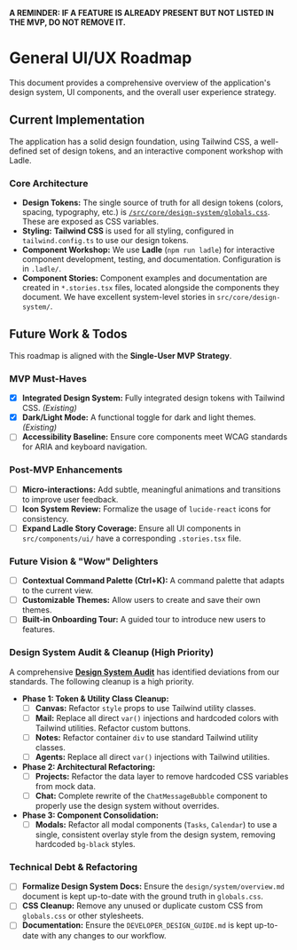 **A REMINDER: IF A FEATURE IS ALREADY PRESENT BUT NOT LISTED IN THE MVP, DO NOT REMOVE IT.**

# General UI/UX Roadmap

This document provides a comprehensive overview of the application's design system, UI components, and the overall user experience strategy.

## Current Implementation

The application has a solid design foundation, using Tailwind CSS, a well-defined set of design tokens, and an interactive component workshop with Ladle.

### Core Architecture

- **Design Tokens:** The single source of truth for all design tokens (colors, spacing, typography, etc.) is [`/src/core/design-system/globals.css`](../../src/core/design-system/globals.css). These are exposed as CSS variables.
- **Styling:** **Tailwind CSS** is used for all styling, configured in `tailwind.config.ts` to use our design tokens.
- **Component Workshop:** We use **Ladle** (`npm run ladle`) for interactive component development, testing, and documentation. Configuration is in `.ladle/`.
- **Component Stories:** Component examples and documentation are created in `*.stories.tsx` files, located alongside the components they document. We have excellent system-level stories in `src/core/design-system/`.

## Future Work & Todos

This roadmap is aligned with the **Single-User MVP Strategy**.

### MVP Must-Haves

- [x] **Integrated Design System:** Fully integrated design tokens with Tailwind CSS. *(Existing)*
- [x] **Dark/Light Mode:** A functional toggle for dark and light themes. *(Existing)*
- [ ] **Accessibility Baseline:** Ensure core components meet WCAG standards for ARIA and keyboard navigation.

### Post-MVP Enhancements

- [ ] **Micro-interactions:** Add subtle, meaningful animations and transitions to improve user feedback.
- [ ] **Icon System Review:** Formalize the usage of `lucide-react` icons for consistency.
- [ ] **Expand Ladle Story Coverage:** Ensure all UI components in `src/components/ui/` have a corresponding `.stories.tsx` file.

### Future Vision & "Wow" Delighters

- [ ] **Contextual Command Palette (Ctrl+K):** A command palette that adapts to the current view.
- [ ] **Customizable Themes:** Allow users to create and save their own themes.
- [ ] **Built-in Onboarding Tour:** A guided tour to introduce new users to features.

### Design System Audit & Cleanup (High Priority)

A comprehensive **[Design System Audit](../DESIGN_SYSTEM_AUDIT.md)** has identified deviations from our standards. The following cleanup is a high priority.

- **Phase 1: Token & Utility Class Cleanup:**
  - [ ] **Canvas:** Refactor `style` props to use Tailwind utility classes.
  - [ ] **Mail:** Replace all direct `var()` injections and hardcoded colors with Tailwind utilities. Refactor custom buttons.
  - [ ] **Notes:** Refactor container `div` to use standard Tailwind utility classes.
  - [ ] **Agents:** Replace all direct `var()` injections with Tailwind utilities.
- **Phase 2: Architectural Refactoring:**
  - [ ] **Projects:** Refactor the data layer to remove hardcoded CSS variables from mock data.
  - [ ] **Chat:** Complete rewrite of the `ChatMessageBubble` component to properly use the design system without overrides.
- **Phase 3: Component Consolidation:**
  - [ ] **Modals:** Refactor all modal components (`Tasks`, `Calendar`) to use a single, consistent overlay style from the design system, removing hardcoded `bg-black` styles.

### Technical Debt & Refactoring

- [ ] **Formalize Design System Docs:** Ensure the `design/system/overview.md` document is kept up-to-date with the ground truth in `globals.css`.
- [ ] **CSS Cleanup:** Remove any unused or duplicate custom CSS from `globals.css` or other stylesheets.
- [ ] **Documentation:** Ensure the `DEVELOPER_DESIGN_GUIDE.md` is kept up-to-date with any changes to our workflow. 